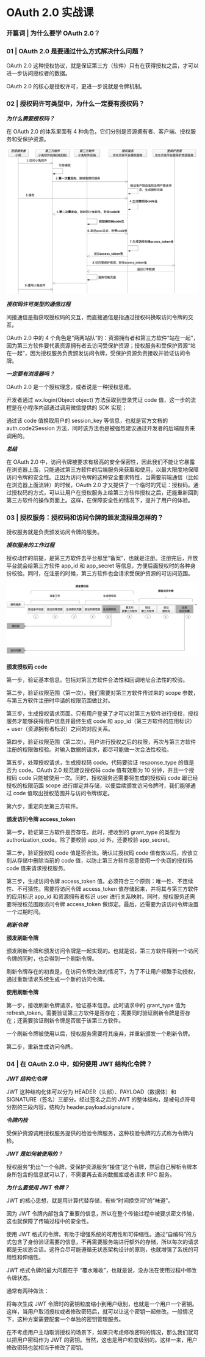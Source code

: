 # OAuth 2.0 实战课

### 开篇词 | 为什么要学 OAuth 2.0？

### 01 | OAuth 2.0 是要通过什么方式解决什么问题？

OAuth 2.0 这种授权协议，就是保证第三方（软件）只有在获得授权之后，才可以进一步访问授权者的数据。

OAuth 2.0 的核心是授权许可，更进一步说就是令牌机制。

### 02 | 授权码许可类型中，为什么一定要有授权码？

***为什么需要授权码？***

在 OAuth 2.0 的体系里面有 4 种角色，它们分别是资源拥有者、客户端、授权服务和受保护资源。

![授权码许可流程](授权码许可流程.jpg)

***授权码许可类型的通信过程***

间接通信是指获取授权码的交互，而直接通信是指通过授权码换取访问令牌的交互。

OAuth 2.0 中的 4 个角色是“两两站队”的：资源拥有者和第三方软件“站在一起”，因为第三方软件要代表资源拥有者去访问受保护资源；授权服务和受保护资源“站在一起”，因为授权服务负责颁发访问令牌，受保护资源负责接收并验证访问令牌。

***一定要有浏览器吗？***

OAuth 2.0 是一个授权理念，或者说是一种授权思维。

开发者通过 wx.login(Object object) 方法获取到登录凭证 code 值，这一步的流程是在小程序内部通过调用微信提供的 SDK 实现；

通过该 code 值换取用户的 session_key 等信息，也就是官方文档的 auth.code2Session 方法，同时该方法也是被强烈建议通过开发者的后端服务来调用的。

***总结***

在 OAuth 2.0 中，访问令牌被要求有极高的安全保密性，因此我们不能让它暴露在浏览器上面，只能通过第三方软件的后端服务来获取和使用，以最大限度地保障访问令牌的安全性。正因为访问令牌的这种安全要求特性，当需要前端通信（比如在浏览器上面流转）的时候，OAuth 2.0 才又提供了一个临时的凭证：授权码。通过授权码的方式，可以让用户在授权服务上给第三方软件授权之后，还能重新回到第三方软件的操作页面上。这样，在保障安全性的情况下，提升了用户的体验。

### 03 | 授权服务：授权码和访问令牌的颁发流程是怎样的？

授权服务就是负责颁发访问令牌的服务。

***授权服务的工作过程***

授权动作的前提，是第三方软件去平台那里“备案”，也就是注册。注册完后，开放平台就会给第三方软件 app_id 和 app_secret 等信息，方便后面授权时的各种身份校验。同时，在注册的时候，第三方软件也会请求受保护资源的可访问范围。

![授权服务的工作过程](授权服务的工作过程.jpg)

**颁发授权码 code**

第一步，验证基本信息。包括对第三方软件合法性和回调地址合法性的校验。

第二步，验证权限范围（第一次）。我们需要对第三方软件传过来的 scope 参数，与第三方软件注册时申请的权限范围做比对。

第三步，生成授权请求页面。只有用户登录了才可以对第三方软件进行授权，授权服务才能够获得用户信息并最终生成 code 和 app_id（第三方软件的应用标识） + user（资源拥有者标识）之间的对应关系。

第四步，验证权限范围（第二次）。用户进行授权之后的权限，再次与第三方软件注册的权限做校验。对输入数据的请求，都尽可能做一次合法性校验。

第五步，处理授权请求，生成授权码 code。代码要验证 response_type 的值是否为 code。OAuth 2.0 规范建议授权码 code 值有效期为 10 分钟，并且一个授权码 code 只能被使用一次。同时，授权服务还需要将生成的授权码 code 跟已经授权的权限范围 scope 进行绑定并存储，以便后续颁发访问令牌时，我们能够通过 code 值取出授权范围并与访问令牌绑定。

第六步，重定向至第三方软件。

**颁发访问令牌 access_token**

第一步，验证第三方软件是否存在。此时，接收到的 grant_type 的类型为 authorization_code。除了要校验 app_id 外，还要校验 app_secret。

第二步，验证授权码 code 值是否合法。确认过授权码 code 值有效以后，应该立刻从存储中删除当前的 code 值，以防止第三方软件恶意使用一个失窃的授权码 code 值来请求授权服务。

第三步，生成访问令牌 access_token 值。必须符合三个原则：唯一性、不连续性、不可猜性。需要将访问令牌 access_token 值存储起来，并将其与第三方软件的应用标识 app_id 和资源拥有者标识 user 进行关系映射。同时，授权服务还需要将授权范围跟访问令牌 access_token 做绑定。最后，还需要为该访问令牌设置一个过期时间。

***刷新令牌***

**颁发刷新令牌**

颁发刷新令牌和颁发访问令牌是一起实现的。也就是说，第三方软件得到一个访问令牌的同时，也会得到一个刷新令牌。

刷新令牌存在的初衷是，在访问令牌失效的情况下，为了不让用户频繁手动授权，通过重新请求系统生成一个新的访问令牌。

**使用刷新令牌**

第一步，接收刷新令牌请求，验证基本信息。此时请求中的 grant_type 值为 refresh_token。需要验证第三方软件是否存在；需要同时验证刷新令牌是否存在；还需要验证刷新令牌是否属于该第三方软件。

一个刷新令牌被使用以后，授权服务需要将其废弃，并重新颁发一个刷新令牌。

第二步，重新生成访问令牌。

### 04 | 在 OAuth 2.0 中，如何使用 JWT 结构化令牌？

***JWT 结构化令牌***

JWT 这种结构化体可以分为 HEADER（头部）、PAYLOAD（数据体）和 SIGNATURE（签名）三部分。经过签名之后的 JWT 的整体结构，是被句点符号分割的三段内容，结构为 header.payload.signature 。

***令牌内检***

受保护资源调用授权服务提供的检验令牌服务，这种校验令牌的方式称为令牌内检。

***JWT 是如何被使用的？***

授权服务“扔出”一个令牌，受保护资源服务“接住”这个令牌，然后自己解析令牌本身所包含的信息就可以了，不需要再去查询数据库或者请求 RPC 服务。

***为什么要使用 JWT 令牌？***

JWT 的核心思想，就是用计算代替存储，有些“时间换空间”的“味道”。

因为 JWT 令牌内部包含了重要的信息，所以在整个传输过程中被要求密文传输，这也就保障了传输过程中的安全性。

使用 JWT 格式的令牌，有助于增强系统的可用性和可伸缩性。通过“自编码”的方式包含了身份验证需要的信息，不再需要服务端进行额外的存储，所以每次的请求都是无状态会话。这符合尽可能遵循无状态架构设计的原则，也就增强了系统的可用性和伸缩性。

JWT 格式令牌的最大问题在于 “覆水难收”，也就是说，没办法在使用过程中修改令牌状态。

通常有两种做法：

将每次生成 JWT 令牌时的密钥粒度缩小到用户级别，也就是一个用户一个密钥。这样，当用户取消授权或者修改密码后，就可以让这个密钥一起修改。一般情况下，这种方案需要配套一个单独的密钥管理服务。

在不考虑用户主动取消授权的场景下，如果只考虑修改密码的情况，那么我们就可以把用户密码作为 JWT 的密钥。当然，这也是用户粒度级别的。这样一来，用户修改密码也就相当于修改了密钥。


